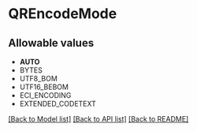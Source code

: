 # QREncodeMode


## Allowable values

* **AUTO**
* BYTES
* UTF8_BOM
* UTF16_BEBOM
* ECI_ENCODING
* EXTENDED_CODETEXT

[[Back to Model list]](../../README.md#documentation-for-models) [[Back to API list]](../../README.md#documentation-for-api-endpoints) [[Back to README]](../../README.md)


